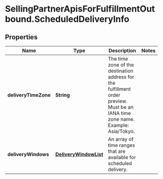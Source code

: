 # SellingPartnerApisForFulfillmentOutbound.ScheduledDeliveryInfo

## Properties
Name | Type | Description | Notes
------------ | ------------- | ------------- | -------------
**deliveryTimeZone** | **String** | The time zone of the destination address for the fulfillment order preview. Must be an IANA time zone name. Example: Asia/Tokyo. | 
**deliveryWindows** | [**DeliveryWindowList**](DeliveryWindowList.md) | An array of time ranges that are available for scheduled delivery. | 


